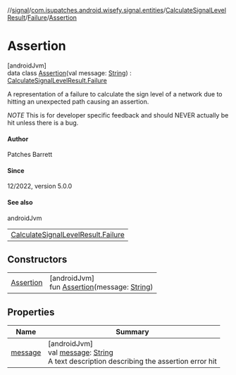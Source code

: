 //[signal](../../../../../index.md)/[com.isupatches.android.wisefy.signal.entities](../../../index.md)/[CalculateSignalLevelResult](../../index.md)/[Failure](../index.md)/[Assertion](index.md)

# Assertion

[androidJvm]\
data class [Assertion](index.md)(val message: [String](https://kotlinlang.org/api/latest/jvm/stdlib/kotlin/-string/index.html)) : [CalculateSignalLevelResult.Failure](../index.md)

A representation of a failure to calculate the sign level of a network due to hitting an unexpected path causing an assertion.

*NOTE* This is for developer specific feedback and should NEVER actually be hit unless there is a bug.

#### Author

Patches Barrett

#### Since

12/2022, version 5.0.0

#### See also

androidJvm

| |
|---|
| [CalculateSignalLevelResult.Failure](../index.md) |

## Constructors

| | |
|---|---|
| [Assertion](-assertion.md) | [androidJvm]<br>fun [Assertion](-assertion.md)(message: [String](https://kotlinlang.org/api/latest/jvm/stdlib/kotlin/-string/index.html)) |

## Properties

| Name | Summary |
|---|---|
| [message](message.md) | [androidJvm]<br>val [message](message.md): [String](https://kotlinlang.org/api/latest/jvm/stdlib/kotlin/-string/index.html)<br>A text description describing the assertion error hit |
